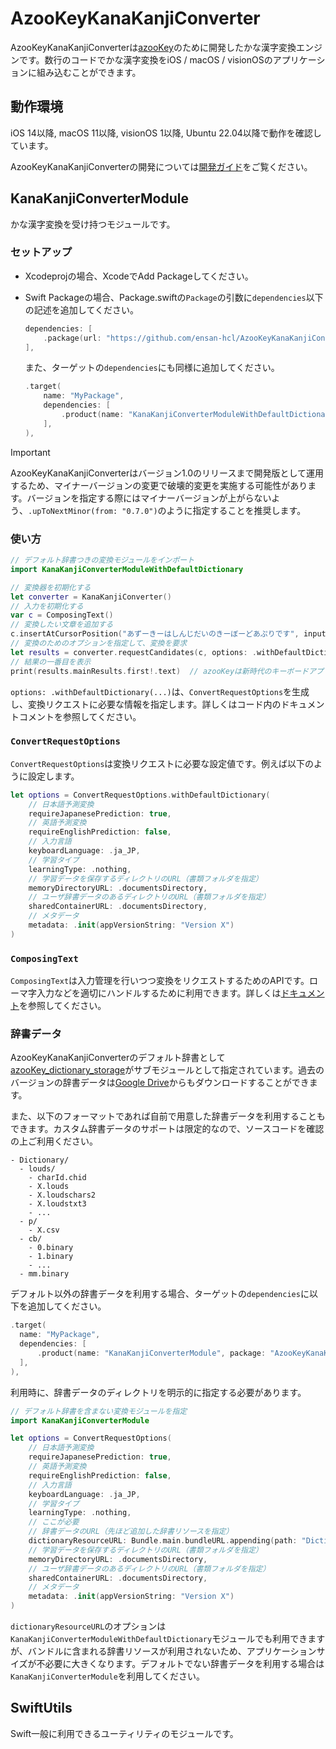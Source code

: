# AzooKeyKanaKanjiConverter

AzooKeyKanaKanjiConverterは[azooKey](https://github.com/ensan-hcl/azooKey)のために開発したかな漢字変換エンジンです。数行のコードでかな漢字変換をiOS / macOS / visionOSのアプリケーションに組み込むことができます。

## 動作環境
iOS 14以降, macOS 11以降, visionOS 1以降, Ubuntu 22.04以降で動作を確認しています。

AzooKeyKanaKanjiConverterの開発については[開発ガイド](Docs/development_guide.md)をご覧ください。

## KanaKanjiConverterModule
かな漢字変換を受け持つモジュールです。

### セットアップ
* Xcodeprojの場合、XcodeでAdd Packageしてください。

* Swift Packageの場合、Package.swiftの`Package`の引数に`dependencies`以下の記述を追加してください。
  ```swift
  dependencies: [
      .package(url: "https://github.com/ensan-hcl/AzooKeyKanaKanjiConverter", .upToNextMinor(from: "0.7.0"))
  ],
  ```
  また、ターゲットの`dependencies`にも同様に追加してください。
  ```swift
  .target(
      name: "MyPackage",
      dependencies: [
          .product(name: "KanaKanjiConverterModuleWithDefaultDictionary", package: "AzooKeyKanaKanjiConverter")
      ],
  ),
  ```

> [!IMPORTANT]  
> AzooKeyKanaKanjiConverterはバージョン1.0のリリースまで開発版として運用するため、マイナーバージョンの変更で破壊的変更を実施する可能性があります。バージョンを指定する際にはマイナーバージョンが上がらないよう、`.upToNextMinor(from: "0.7.0")`のように指定することを推奨します。


### 使い方
```swift
// デフォルト辞書つきの変換モジュールをインポート
import KanaKanjiConverterModuleWithDefaultDictionary

// 変換器を初期化する
let converter = KanaKanjiConverter()
// 入力を初期化する
var c = ComposingText()
// 変換したい文章を追加する
c.insertAtCursorPosition("あずーきーはしんじだいのきーぼーどあぷりです", inputStyle: .direct)
// 変換のためのオプションを指定して、変換を要求
let results = converter.requestCandidates(c, options: .withDefaultDictionary(...))
// 結果の一番目を表示
print(results.mainResults.first!.text)  // azooKeyは新時代のキーボードアプリです
```
`options: .withDefaultDictionary(...)`は、`ConvertRequestOptions`を生成し、変換リクエストに必要な情報を指定します。詳しくはコード内のドキュメントコメントを参照してください。


### `ConvertRequestOptions`
`ConvertRequestOptions`は変換リクエストに必要な設定値です。例えば以下のように設定します。

```swift
let options = ConvertRequestOptions.withDefaultDictionary(
    // 日本語予測変換
    requireJapanesePrediction: true,
    // 英語予測変換 
    requireEnglishPrediction: false,
    // 入力言語 
    keyboardLanguage: .ja_JP,
    // 学習タイプ 
    learningType: .nothing, 
    // 学習データを保存するディレクトリのURL（書類フォルダを指定）
    memoryDirectoryURL: .documentsDirectory, 
    // ユーザ辞書データのあるディレクトリのURL（書類フォルダを指定）
    sharedContainerURL: .documentsDirectory, 
    // メタデータ
    metadata: .init(appVersionString: "Version X")
)
```

### `ComposingText`
`ComposingText`は入力管理を行いつつ変換をリクエストするためのAPIです。ローマ字入力などを適切にハンドルするために利用できます。詳しくは[ドキュメント](./Docs/composing_text.md)を参照してください。

### 辞書データ
AzooKeyKanaKanjiConverterのデフォルト辞書として[azooKey_dictionary_storage](https://github.com/ensan-hcl/azooKey_dictionary_storage)がサブモジュールとして指定されています。過去のバージョンの辞書データは[Google Drive](https://drive.google.com/drive/folders/1Kh7fgMFIzkpg7YwP3GhWTxFkXI-yzT9E?usp=sharing)からもダウンロードすることができます。

また、以下のフォーマットであれば自前で用意した辞書データを利用することもできます。カスタム辞書データのサポートは限定的なので、ソースコードを確認の上ご利用ください。

```
- Dictionary/
  - louds/
    - charId.chid
    - X.louds
    - X.loudschars2
    - X.loudstxt3
    - ...
  - p/
    - X.csv
  - cb/
    - 0.binary
    - 1.binary
    - ...
  - mm.binary
```

デフォルト以外の辞書データを利用する場合、ターゲットの`dependencies`に以下を追加してください。
```swift
.target(
  name: "MyPackage",
  dependencies: [
      .product(name: "KanaKanjiConverterModule", package: "AzooKeyKanaKanjiConverter")
  ],
),
```

利用時に、辞書データのディレクトリを明示的に指定する必要があります。
```swift
// デフォルト辞書を含まない変換モジュールを指定
import KanaKanjiConverterModule

let options = ConvertRequestOptions(
    // 日本語予測変換
    requireJapanesePrediction: true,
    // 英語予測変換 
    requireEnglishPrediction: false,
    // 入力言語 
    keyboardLanguage: .ja_JP,
    // 学習タイプ 
    learningType: .nothing, 
    // ここが必要
    // 辞書データのURL（先ほど追加した辞書リソースを指定）
    dictionaryResourceURL: Bundle.main.bundleURL.appending(path: "Dictionary", directoryHint: .isDirectory),
    // 学習データを保存するディレクトリのURL（書類フォルダを指定）
    memoryDirectoryURL: .documentsDirectory, 
    // ユーザ辞書データのあるディレクトリのURL（書類フォルダを指定）
    sharedContainerURL: .documentsDirectory, 
    // メタデータ
    metadata: .init(appVersionString: "Version X")
)
```

`dictionaryResourceURL`のオプションは`KanaKanjiConverterModuleWithDefaultDictionary`モジュールでも利用できますが、バンドルに含まれる辞書リソースが利用されないため、アプリケーションサイズが不必要に大きくなります。デフォルトでない辞書データを利用する場合は`KanaKanjiConverterModule`を利用してください。

## SwiftUtils
Swift一般に利用できるユーティリティのモジュールです。
